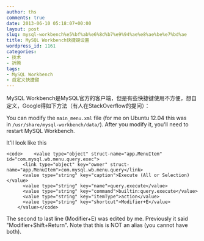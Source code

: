 ```yaml
---
author: ths
comments: true
date: 2013-06-10 05:18:07+00:00
layout: post
slug: mysql-workbench%e5%bf%ab%e6%8d%b7%e9%94%ae%e8%ae%be%e7%bd%ae
title: MySQL Workbench快捷键设置
wordpress_id: 1161
categories:
- 技术
- 折腾
tags:
- MySQL Workbench
- 自定义快捷键
---
```


MySQL Workbench是MySQL官方的客户端，但是有些快捷键使用不方便，想自定义，Google得如下方法（有人在StackOverflow的提问）：





You can modify the `main_menu.xml` file (for me on Ubuntu 12.04 this was in `/usr/share/mysql-workbench/data/`). After you modify it, you'll need to restart MySQL Workbench.





It'll look like this




    
    <code>    <value type="object" struct-name="app.MenuItem" id="com.mysql.wb.menu.query.exec"> 
          <link type="object" key="owner" struct-name="app.MenuItem">com.mysql.wb.menu.query</link> 
          <value type="string" key="caption">Execute (All or Selection)</value> 
          <value type="string" key="name">query.execute</value> 
          <value type="string" key="command">builtin:query.execute</value> 
          <value type="string" key="itemType">action</value> 
          <value type="string" key="shortcut">Modifier+E</value>
        </value></code>





The second to last line (Modifier+E) was edited by me. Previously it said "Modifier+Shift+Return". Note that this is NOT an alias (you cannot have both).



